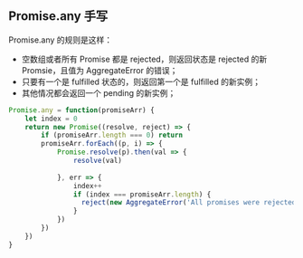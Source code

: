 ## Promise.any 手写

Promise.any 的规则是这样：

* 空数组或者所有 Promise 都是 rejected，则返回状态是 rejected 的新 Promsie，且值为 AggregateError 的错误；
* 只要有一个是 fulfilled 状态的，则返回第一个是 fulfilled 的新实例；
* 其他情况都会返回一个 pending 的新实例；

```js
Promise.any = function(promiseArr) {
    let index = 0
    return new Promise((resolve, reject) => {
        if (promiseArr.length === 0) return 
        promiseArr.forEach((p, i) => {
            Promise.resolve(p).then(val => {
                resolve(val)
                
            }, err => {
                index++
                if (index === promiseArr.length) {
                  reject(new AggregateError('All promises were rejected'))
                }
            })
        })
    })
}
```